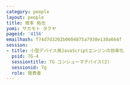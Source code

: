 ```yaml
---
category: people
layout: people
title: 坂本 拓也
yomi: サカモト タクヤ
pageid: '4156'
emailhash: f74d7d3202b0604875a7938e130a664f
session:
- title: 小型デバイス用JavaScriptエンジンの効率化
  psid: 7G-4
  sessiontitle: 7G コンシューマデバイス(2)
  sessionid: 7g
  role: 発表者
---
```

